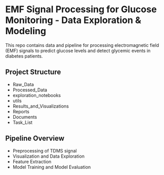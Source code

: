 # EMF Signal Processing for Glucose Monitoring - Data Exploration & Modeling

This repo contains data and pipeline for processing electromagnetic field (EMF) signals to predict glucose levels and detect glycemic events in diabetes patients.

## Project Structure
* Raw_Data
* Processed_Data
* exploration_notebooks
* utils
* Results_and_Visualizations
* Reports
* Documents
* Task_List

## Pipeline Overview
* Preprocessing of TDMS signal
* Visualization and Data Exploration
* Feature Extraction
* Model Training and Model Evaluation
